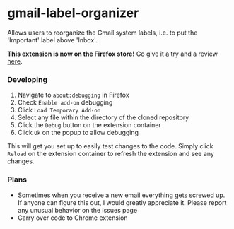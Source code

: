 # gmail-label-organizer
Allows users to reorganize the Gmail system labels, i.e. to put the 'Important' label above 'Inbox'.

**This extension is now on the Firefox store!** Go give it a try and a review [here](https://addons.mozilla.org/addon/gmail-label-organizer/).

### Developing
1. Navigate to `about:debugging` in Firefox
2. Check `Enable add-on` debugging
3. Click `Load Temporary Add-on`
4. Select any file within the directory of the cloned repository
5. Click the `Debug` button on the extension container
6. Click `Ok` on the popup to allow debugging

This will get you set up to easily test changes to the code. Simply click `Reload`
on the extension container to refresh the extension and see any changes.

### Plans
- Sometimes when you receive a new email everything gets screwed up. If anyone
  can figure this out, I would greatly appreciate it. Please report any unusual
  behavior on the issues page
- Carry over code to Chrome extension
